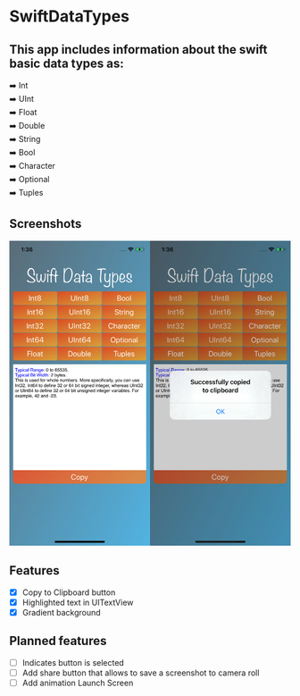 # SwiftDataTypes
## This app includes information about the swift basic data types as:
:arrow_right: Int<br/>
:arrow_right: UInt<br/>
:arrow_right: Float<br/>
:arrow_right: Double<br/>
:arrow_right: String<br/>
:arrow_right: Bool<br/>
:arrow_right: Character<br/>
:arrow_right: Optional<br/>
:arrow_right: Tuples<br/>
## Screenshots
![screen-1](https://github.com/Tambanco/SwiftDataTypes/raw/master/Arhive/screen1.jpg)
## Features
- [X] Copy to Clipboard button
- [X] Highlighted text in UITextView
- [X] Gradient background
## Planned features
- [ ] Indicates button is selected
- [ ] Add share button that allows to save a screenshot to camera roll
- [ ] Add animation Launch Screen
